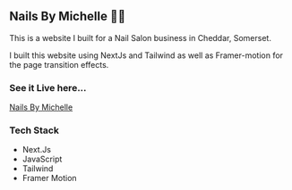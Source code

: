 ## Nails By Michelle 💅🏼

This is a website I built for a Nail Salon business in Cheddar, Somerset.

I built this website using NextJs and Tailwind as well as Framer-motion for the page transition effects.

### See it Live here...
[Nails By Michelle](https://nails-by-michelle.netlify.app/)

### Tech Stack
- Next.Js
- JavaScript
- Tailwind
- Framer Motion
